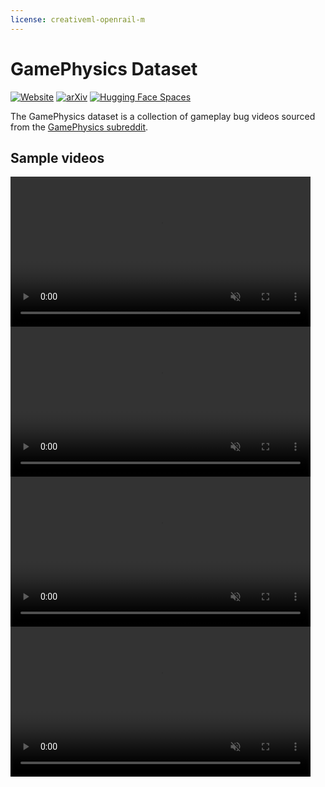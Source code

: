 ```yaml
---
license: creativeml-openrail-m
---
```



# GamePhysics Dataset

[![Website](http://img.shields.io/badge/Website-4b44ce.svg)](https://asgaardlab.github.io/CLIPxGamePhysics/)
[![arXiv](https://img.shields.io/badge/arXiv-2203.11096-b31b1b.svg)](https://arxiv.org/abs/2203.11096)
[![Hugging Face Spaces](https://img.shields.io/badge/%F0%9F%A4%97%20Hugging%20Face-Spaces-blue)](https://huggingface.co/spaces/taesiri/CLIPxGamePhysics)

The GamePhysics dataset is a collection of gameplay bug videos sourced from the [GamePhysics subreddit](https://www.reddit.com/r/GamePhysics/).

## Sample videos
<video src="https://asgaardlab.github.io/CLIPxGamePhysics/static/videos/9rqabp.mp4" controls="controls" muted="muted" playsinline="playsinline" width=480></video>
<video src="https://asgaardlab.github.io/CLIPxGamePhysics/static/videos/g5pm35.mp4" controls="controls" muted="muted" playsinline="playsinline" width=480></video>
<video src="https://asgaardlab.github.io/CLIPxGamePhysics/static/videos/6xplqg.mp4" controls="controls" muted="muted" playsinline="playsinline" width=480></video>
<video src="https://asgaardlab.github.io/CLIPxGamePhysics/static/videos/4jirzj.mp4" controls="controls" muted="muted" playsinline="playsinline" width=480></video>
